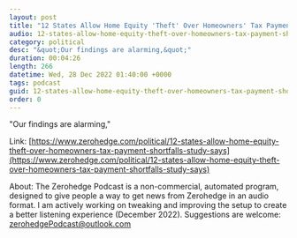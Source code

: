 ```yaml
---
layout: post
title: "12 States Allow Home Equity 'Theft' Over Homeowners' Tax Payment Shortfalls, Study Says"
audio: 12-states-allow-home-equity-theft-over-homeowners-tax-payment-shortfalls-study-says-0
category: political
desc: "&quot;Our findings are alarming,&quot;"
duration: 00:04:26
length: 266
datetime: Wed, 28 Dec 2022 01:40:00 +0000
tags: podcast
guid: 12-states-allow-home-equity-theft-over-homeowners-tax-payment-shortfalls-study-says-0
order: 0
---
```

&quot;Our findings are alarming,&quot;

Link: [https://www.zerohedge.com/political/12-states-allow-home-equity-theft-over-homeowners-tax-payment-shortfalls-study-says](https://www.zerohedge.com/political/12-states-allow-home-equity-theft-over-homeowners-tax-payment-shortfalls-study-says)

About: The Zerohedge Podcast is a non-commercial, automated program, designed to give people a way to get news from Zerohedge in an audio format.  I am actively working on tweaking and improving the setup to create a better listening experience (December 2022).  Suggestions are welcome: [zerohedgePodcast@outlook.com](mailto:zerohedgePodcast@outlook.com)